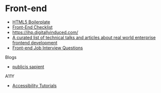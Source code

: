 # Front-end

- [HTML5 Boilerplate](https://github.com/h5bp/html5-boilerplate) 
- [Front-End Checklist](https://github.com/thedaviddias/Front-End-Checklist)
- https://ihp.digitallyinduced.com/
- [A curated list of technical talks and articles about real world enterprise frontend development](https://github.com/andrew--r/frontend-case-studies)
- [Front-end Job Interview Questions](https://github.com/yangshun/front-end-interview-handbook)

Blogs

- [publicis sapient](https://blog.engineering.publicissapient.fr/category/woa/)

A11Y

- [Accessibility Tutorials](https://github.com/w3c/wai-tutorials)
